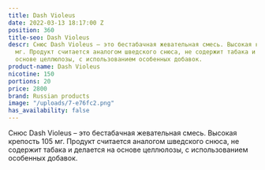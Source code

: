 ```yaml
---
title: Dash Violeus
date: 2022-03-13 18:17:00 Z
position: 360
title-seo: Dash Violeus
descr: Снюс Dash Violeus – это бестабачная жевательная смесь. Высокая крепость 105
  мг. Продукт считается аналогом шведского снюса, не содержит табака и делается на
  основе целлюлозы, с использованием особенных добавок.
product-name: Dash Violeus
nicotine: 150
portions: 20
price: 2800
brand: Russian products
image: "/uploads/7-e76fc2.png"
has_availability: false
---
```


Снюс Dash Violeus – это бестабачная жевательная смесь. Высокая крепость 105 мг. Продукт считается аналогом шведского снюса, не содержит табака и делается на основе целлюлозы, с использованием особенных добавок.